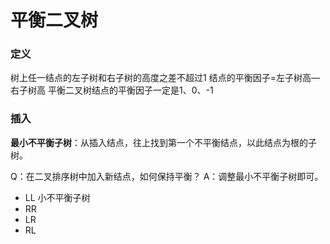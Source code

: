 

# 平衡二叉树
### 定义
树上任一结点的左子树和右子树的高度之差不超过1
结点的平衡因子=左子树高—右子树高
平衡二叉树结点的平衡因子一定是1、0、-1
### 插入
**最小不平衡子树**：从插入结点，往上找到第一个不平衡结点，以此结点为根的子树。

Q：在二叉排序树中加入新结点，如何保持平衡？
A：调整最小不平衡子树即可。

- LL
小不平衡子树
- RR
- LR
- RL
<!--stackedit_data:
eyJoaXN0b3J5IjpbMTQ2MzA3MjU5M119
-->
